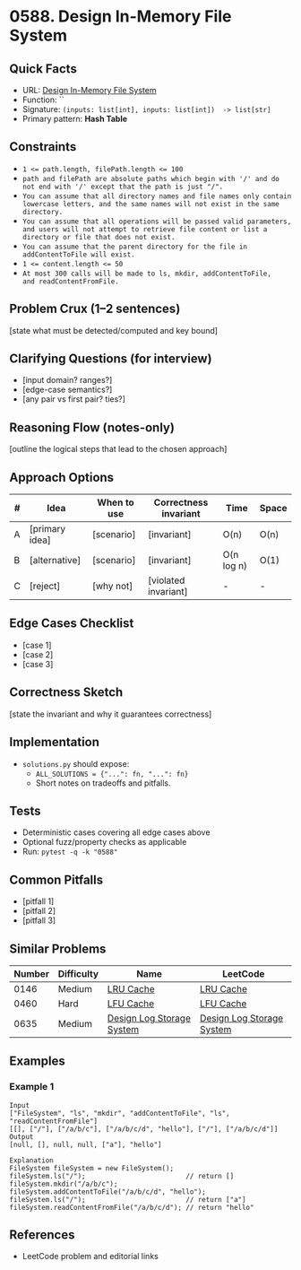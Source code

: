# 0588. Design In-Memory File System

## Quick Facts

- URL: [Design In-Memory File System](https://leetcode.com/problems/design-in-memory-file-system/)
- Function: ``
- Signature: `(inputs: list[int], inputs: list[int])  -> list[str]`
- Primary pattern: **Hash Table**

## Constraints

- `1 <= path.length, filePath.length <= 100`
- `path and filePath are absolute paths which begin with '/' and do not end with '/' except that the path is just "/".`
- `You can assume that all directory names and file names only contain lowercase letters, and the same names will not exist in the same directory.`
- `You can assume that all operations will be passed valid parameters, and users will not attempt to retrieve file content or list a directory or file that does not exist.`
- `You can assume that the parent directory for the file in addContentToFile will exist.`
- `1 <= content.length <= 50`
- `At most 300 calls will be made to ls, mkdir, addContentToFile, and readContentFromFile.`

## Problem Crux (1–2 sentences)

[state what must be detected/computed and key bound]

## Clarifying Questions (for interview)

- [input domain? ranges?]
- [edge-case semantics?]
- [any pair vs first pair? ties?]

## Reasoning Flow (notes-only)

[outline the logical steps that lead to the chosen approach]

## Approach Options

| # | Idea | When to use | Correctness invariant | Time | Space |
|---|------|-------------|-----------------------|------|-------|
| A | [primary idea] | [scenario] | [invariant] | O(n) | O(n) |
| B | [alternative] | [scenario] | [invariant] | O(n log n) | O(1) |
| C | [reject] | [why not] | [violated invariant] | - | - |

## Edge Cases Checklist

- [case 1]
- [case 2]
- [case 3]

## Correctness Sketch

[state the invariant and why it guarantees correctness]

## Implementation

- `solutions.py` should expose:
  - `ALL_SOLUTIONS = {"...": fn, "...": fn}`
  - Short notes on tradeoffs and pitfalls.

## Tests

- Deterministic cases covering all edge cases above
- Optional fuzz/property checks as applicable
- Run: `pytest -q -k "0588"`

## Common Pitfalls

- [pitfall 1]
- [pitfall 2]
- [pitfall 3]

## Similar Problems

| Number | Difficulty | Name | LeetCode |
|---|---|---|---|
| 0146 | Medium | [LRU Cache](../0146-lru-cache/readme.md) | [LRU Cache](https://leetcode.com/problems/lru-cache/) |
| 0460 | Hard | [LFU Cache](../0460-lfu-cache/readme.md) | [LFU Cache](https://leetcode.com/problems/lfu-cache/) |
| 0635 | Medium | [Design Log Storage System](../0635-design-log-storage-system/readme.md) | [Design Log Storage System](https://leetcode.com/problems/design-log-storage-system/) |

## Examples

### Example 1

```text
Input
["FileSystem", "ls", "mkdir", "addContentToFile", "ls", "readContentFromFile"]
[[], ["/"], ["/a/b/c"], ["/a/b/c/d", "hello"], ["/"], ["/a/b/c/d"]]
Output
[null, [], null, null, ["a"], "hello"]

Explanation
FileSystem fileSystem = new FileSystem();
fileSystem.ls("/");                         // return []
fileSystem.mkdir("/a/b/c");
fileSystem.addContentToFile("/a/b/c/d", "hello");
fileSystem.ls("/");                         // return ["a"]
fileSystem.readContentFromFile("/a/b/c/d"); // return "hello"
```

## References

- LeetCode problem and editorial links
